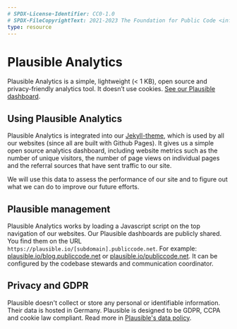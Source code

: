 ```yaml
---
# SPDX-License-Identifier: CC0-1.0
# SPDX-FileCopyrightText: 2021-2023 The Foundation for Public Code <info@publiccode.net>
type: resource
---
```


# Plausible Analytics

Plausible Analytics is a simple, lightweight (< 1 KB), open source and privacy-friendly analytics tool.
It doesn’t use cookies.
[See our Plausible dashboard](https://plausible.io/publiccode.net).

## Using Plausible Analytics

Plausible Analytics is integrated into our [Jekyll-theme](https://github.com/publiccodenet/jekyll-theme), which is used by all our websites (since all are built with Github Pages).
It gives us a simple open source analytics dashboard, including website metrics such as the number of unique visitors, the number of page views on individual pages and the referral sources that have sent traffic to our site.

We will use this data to assess the performance of our site and to figure out what we can do to improve our future efforts.

## Plausible management

Plausible Analytics works by loading a Javascript script on the top navigation of our websites.
Our Plausible dashboards are publicly shared.
You find them on the URL `https://plausible.io/[subdomain].publiccode.net`.
For example: [plausible.io/blog.publiccode.net](https://plausible.io/blog.publiccode.net) or [plausible.io/publiccode.net](https://plausible.io/publiccode.net).
It can be configured by the codebase stewards and communication coordinator.

## Privacy and GDPR

Plausible doesn't collect or store any personal or identifiable information.
Their data is hosted in Germany.
Plausible is designed to be GDPR, CCPA and cookie law compliant.
Read more in [Plausible's data policy](https://plausible.io/data-policy).

